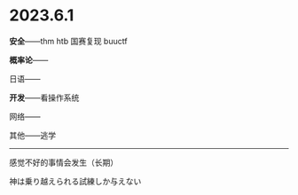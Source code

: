 # 2023.6.1

**安全**——thm htb 国赛复现 buuctf

**概率论**——

日语——

**开发**——看操作系统

网络——

其他——逃学

------

感觉不好的事情会发生（长期）

神は乗り越えられる試練しか与えない

